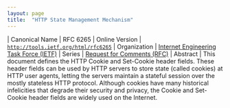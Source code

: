 ```yaml
---
layout: page
title:  "HTTP State Management Mechanism"
---
```


| Canonical Name | RFC 6265
| Online Version | [`http://tools.ietf.org/html/rfc6265`](http://tools.ietf.org/html/rfc6265)
| Organization | [Internet Engineering Task Force (IETF)](..)
| Series | [Request for Comments (RFC)](..)
| Abstract | This document defines the HTTP Cookie and Set-Cookie header fields. These header fields can be used by HTTP servers to store state (called cookies) at HTTP user agents, letting the servers maintain a stateful session over the mostly stateless HTTP protocol. Although cookies have many historical infelicities that degrade their security and privacy, the Cookie and Set-Cookie header fields are widely used on the Internet.